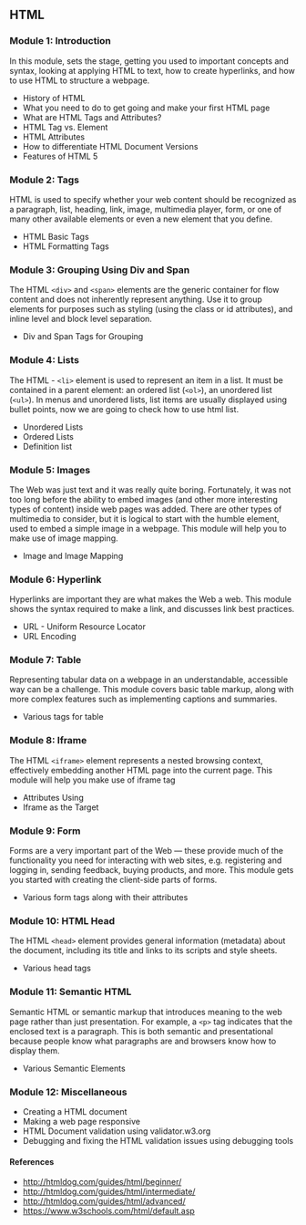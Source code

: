 ## HTML

### Module 1: Introduction
In this module, sets the stage, getting you used to important concepts and syntax, looking at applying HTML to text, how to create hyperlinks, and how to use HTML to structure a webpage.
- History of HTML
- What you need to do to get going and make your first HTML page
- What are HTML Tags and Attributes?
- HTML Tag vs. Element
- HTML Attributes
- How to differentiate HTML Document Versions
- Features of HTML 5

### Module 2: Tags
HTML is used to specify whether your web content should be recognized as a paragraph, list, heading, link, image, multimedia player, form, or one of many other available elements or even a new element that you define.
- HTML Basic Tags
- HTML Formatting Tags

### Module 3: Grouping Using Div and Span
The HTML `<div>` and `<span>` elements are the generic container for flow content and does not inherently represent anything. Use it to group elements for purposes such as styling (using the class or id attributes), and inline level and block level separation.
- Div and Span Tags for Grouping

### Module 4: Lists
The HTML - `<li>` element is used to represent an item in a list. It must be contained in a parent element: an ordered list (`<ol>`), an unordered list (`<ul>`). In menus and unordered lists, list items are usually displayed using bullet points, now we are going to check how to use html list.
- Unordered Lists
- Ordered Lists
- Definition list

### Module 5: Images
The Web was just text and it was really quite boring. Fortunately, it was not too long before the ability to embed images (and other more interesting types of content) inside web pages was added. There are other types of multimedia to consider, but it is logical to start with the humble  element, used to embed a simple image in a webpage. This module will help you to make use of image mapping.
- Image and Image Mapping


### Module 6: Hyperlink
Hyperlinks are important they are what makes the Web a web. This module shows the syntax required to make a link, and discusses link best practices.
- URL - Uniform Resource Locator
- URL Encoding

### Module 7: Table
Representing tabular data on a webpage in an understandable, accessible way can be a challenge. This module covers basic table markup, along with more complex features such as implementing captions and summaries.
- Various tags for table

### Module 8: Iframe
The HTML `<iframe>` element represents a nested browsing context, effectively embedding another HTML page into the current page. This module will help you make use of iframe tag
- Attributes Using
- Iframe as the Target


### Module 9: Form
Forms are a very important part of the Web — these provide much of the functionality you need for interacting with web sites, e.g. registering and logging in, sending feedback, buying products, and more. This module gets you started with creating the client-side parts of forms.
- Various form tags along with their attributes

### Module 10: HTML Head
The HTML `<head>` element provides general information (metadata) about the document, including its title and links to its scripts and style sheets.
- Various head tags

### Module 11: Semantic HTML
Semantic HTML or semantic markup that introduces meaning to the web page rather than just presentation. For example, a `<p>` tag indicates that the enclosed text is a paragraph. This is both semantic and presentational because people know what paragraphs are and browsers know how to display them.
- Various Semantic Elements

### Module 12: Miscellaneous
- Creating a HTML document
- Making a web page responsive
- HTML Document validation using validator.w3.org
- Debugging and fixing the HTML validation issues using debugging tools

#### References
- http://htmldog.com/guides/html/beginner/
- http://htmldog.com/guides/html/intermediate/
- http://htmldog.com/guides/html/advanced/
- https://www.w3schools.com/html/default.asp
